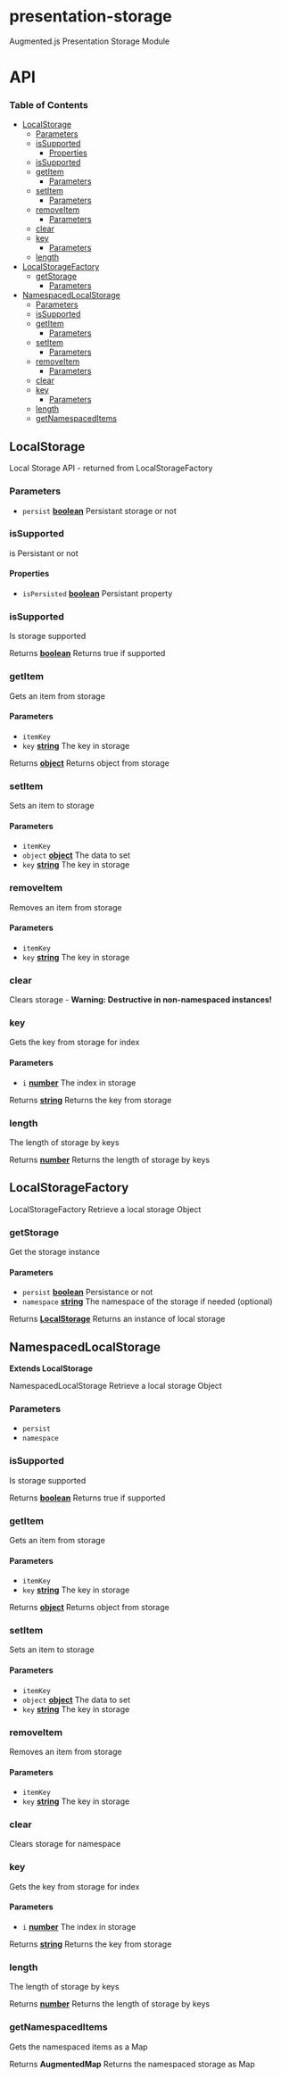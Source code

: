 # presentation-storage

Augmented.js Presentation Storage Module

# API

<!-- Generated by documentation.js. Update this documentation by updating the source code. -->

### Table of Contents

-   [LocalStorage](#localstorage)
    -   [Parameters](#parameters)
    -   [isSupported](#issupported)
        -   [Properties](#properties)
    -   [isSupported](#issupported-1)
    -   [getItem](#getitem)
        -   [Parameters](#parameters-1)
    -   [setItem](#setitem)
        -   [Parameters](#parameters-2)
    -   [removeItem](#removeitem)
        -   [Parameters](#parameters-3)
    -   [clear](#clear)
    -   [key](#key)
        -   [Parameters](#parameters-4)
    -   [length](#length)
-   [LocalStorageFactory](#localstoragefactory)
    -   [getStorage](#getstorage)
        -   [Parameters](#parameters-5)
-   [NamespacedLocalStorage](#namespacedlocalstorage)
    -   [Parameters](#parameters-6)
    -   [isSupported](#issupported-2)
    -   [getItem](#getitem-1)
        -   [Parameters](#parameters-7)
    -   [setItem](#setitem-1)
        -   [Parameters](#parameters-8)
    -   [removeItem](#removeitem-1)
        -   [Parameters](#parameters-9)
    -   [clear](#clear-1)
    -   [key](#key-1)
        -   [Parameters](#parameters-10)
    -   [length](#length-1)
    -   [getNamespacedItems](#getnamespaceditems)

## LocalStorage

Local Storage API - returned from LocalStorageFactory

### Parameters

-   `persist` **[boolean](https://developer.mozilla.org/docs/Web/JavaScript/Reference/Global_Objects/Boolean)** Persistant storage or not

### isSupported

is Persistant or not

#### Properties

-   `isPersisted` **[boolean](https://developer.mozilla.org/docs/Web/JavaScript/Reference/Global_Objects/Boolean)** Persistant property

### isSupported

Is storage supported

Returns **[boolean](https://developer.mozilla.org/docs/Web/JavaScript/Reference/Global_Objects/Boolean)** Returns true if supported

### getItem

Gets an item from storage

#### Parameters

-   `itemKey`  
-   `key` **[string](https://developer.mozilla.org/docs/Web/JavaScript/Reference/Global_Objects/String)** The key in storage

Returns **[object](https://developer.mozilla.org/docs/Web/JavaScript/Reference/Global_Objects/Object)** Returns object from storage

### setItem

Sets an item to storage

#### Parameters

-   `itemKey`  
-   `object` **[object](https://developer.mozilla.org/docs/Web/JavaScript/Reference/Global_Objects/Object)** The data to set
-   `key` **[string](https://developer.mozilla.org/docs/Web/JavaScript/Reference/Global_Objects/String)** The key in storage

### removeItem

Removes an item from storage

#### Parameters

-   `itemKey`  
-   `key` **[string](https://developer.mozilla.org/docs/Web/JavaScript/Reference/Global_Objects/String)** The key in storage

### clear

Clears storage - <b>Warning: Destructive in non-namespaced instances!</b>

### key

Gets the key from storage for index

#### Parameters

-   `i` **[number](https://developer.mozilla.org/docs/Web/JavaScript/Reference/Global_Objects/Number)** The index in storage

Returns **[string](https://developer.mozilla.org/docs/Web/JavaScript/Reference/Global_Objects/String)** Returns the key from storage

### length

The length of storage by keys

Returns **[number](https://developer.mozilla.org/docs/Web/JavaScript/Reference/Global_Objects/Number)** Returns the length of storage by keys

## LocalStorageFactory

LocalStorageFactory
Retrieve a local storage Object

### getStorage

Get the storage instance

#### Parameters

-   `persist` **[boolean](https://developer.mozilla.org/docs/Web/JavaScript/Reference/Global_Objects/Boolean)** Persistance or not
-   `namespace` **[string](https://developer.mozilla.org/docs/Web/JavaScript/Reference/Global_Objects/String)** The namespace of the storage if needed (optional)

Returns **[LocalStorage](#localstorage)** Returns an instance of local storage

## NamespacedLocalStorage

**Extends LocalStorage**

NamespacedLocalStorage
Retrieve a local storage Object

### Parameters

-   `persist`  
-   `namespace`  

### isSupported

Is storage supported

Returns **[boolean](https://developer.mozilla.org/docs/Web/JavaScript/Reference/Global_Objects/Boolean)** Returns true if supported

### getItem

Gets an item from storage

#### Parameters

-   `itemKey`  
-   `key` **[string](https://developer.mozilla.org/docs/Web/JavaScript/Reference/Global_Objects/String)** The key in storage

Returns **[object](https://developer.mozilla.org/docs/Web/JavaScript/Reference/Global_Objects/Object)** Returns object from storage

### setItem

Sets an item to storage

#### Parameters

-   `itemKey`  
-   `object` **[object](https://developer.mozilla.org/docs/Web/JavaScript/Reference/Global_Objects/Object)** The data to set
-   `key` **[string](https://developer.mozilla.org/docs/Web/JavaScript/Reference/Global_Objects/String)** The key in storage

### removeItem

Removes an item from storage

#### Parameters

-   `itemKey`  
-   `key` **[string](https://developer.mozilla.org/docs/Web/JavaScript/Reference/Global_Objects/String)** The key in storage

### clear

Clears storage for namespace

### key

Gets the key from storage for index

#### Parameters

-   `i` **[number](https://developer.mozilla.org/docs/Web/JavaScript/Reference/Global_Objects/Number)** The index in storage

Returns **[string](https://developer.mozilla.org/docs/Web/JavaScript/Reference/Global_Objects/String)** Returns the key from storage

### length

The length of storage by keys

Returns **[number](https://developer.mozilla.org/docs/Web/JavaScript/Reference/Global_Objects/Number)** Returns the length of storage by keys

### getNamespacedItems

Gets the namespaced items as a Map

Returns **AugmentedMap** Returns the namespaced storage as Map
